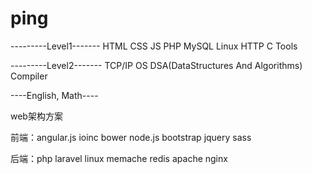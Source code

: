 # ping
---------Level1-------
HTML
CSS
JS
PHP
MySQL
Linux
HTTP
C
Tools

---------Level2-------
TCP/IP
OS
DSA(DataStructures And Algorithms)
Compiler

----English, Math----


web架构方案

前端：angular.js  ioinc  bower  node.js  bootstrap  jquery  sass

后端：php  laravel  linux  memache  redis  apache  nginx

